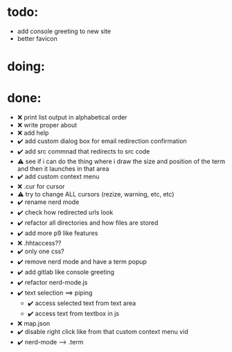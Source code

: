 # todo:
- add console greeting to new site
- better favicon
# doing:

# done:
- ❌ print list output in alphabetical order
	<!-- not needed anymore -->
- ❌ write proper about
	<!-- not needed anymore -->
- ❌ add help 
	<!-- not needed anymore -->
- ✔️ add custom dialog box for email redirection confirmation
- ✔️ add src commnad that redirects to src code
- ⚠️ see if i can do the thing where i draw the size and position of the term and then it launches in that area
	<!-- not required as of now. the overflow stopper hack works well enough -->
- ✔️ add custom context menu
	<!-- - https://www.youtube.com/watch?v=-R8_MswrzD8 -->
- ❌ .cur for cursor
	<!-- windows specific(?) -->
- ⚠️ try to change ALL cursors (rezize, warning, etc, etc)
	<!-- too complex and timconsuming for now -->
- ✔️ rename nerd mode
- ✔️ check how redirected urls look
- ✔️ refactor all directories and how files are stored
	<!-- - move old.css and old.js into folder
	- https://openlab.bmcc.cuny.edu/mmp-240-fall-19-stein/2019/09/05/basic-website-folder-file-structure/
	- https://medium.com/@nmayurashok/file-and-folder-structure-for-web-development-8c5c83810a5
	- https://webstyleguide.com/wsg3/5-site-structure/3-site-file-structure.html
	- https://www.reddit.com/r/webdev/comments/3afdb8/website_directory_structure_bestpractices/ -->
- ✔️ add more p9 like features
- ❌ .hhtaccess??
	<!-- only for apache -->
	<!-- - https://helponnet.com/2021/11/30/remove-folder-name-from-url/#:~:text=Removing%20folder%20name%20from%20URLs%20with%20htaccess%20file&text=To%20remove%20the%20folder%20A,of%20your%20htaccess%20in%20root.&text=That's%20it.,able%20to%20access%20your%20index2.
	- https://stackoverflow.com/questions/18973058/how-to-remove-folder-name-from-url-using-htaccess -->
- ✔️ only one css?
	<!-- - https://stackoverflow.com/questions/30557915/is-it-good-idea-to-make-separate-css-file-for-each-html-page#:~:text=There's%20not%20universal%20best%20practice,reasonable%20to%20separate%20them%20out. -->
- ✔️ remove nerd mode and have a term popup
- ✔️ add gitlab like console greeting
- ✔️ refactor nerd-mode.js
- ✔️ text selection ==> piping 
	- ✔️ access selected text from text area
	- ✔️ access text from textbox in js
- ❌ map.json
	<!-- having all files in a single .json for easier href redirect updates works in theory but it just add a lot more js and it still is kind of a mess to maintain. the idea is alright. maybe somhting like it already exists. idk. might work on it later if nothing exists. -->
- ✔️ disable right click like from that custom context menu vid
- ✔️ nerd-mode --> .term
